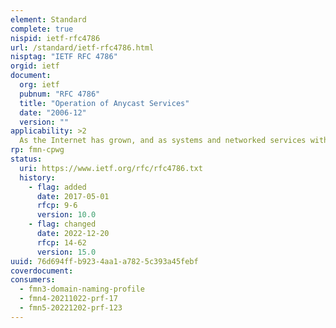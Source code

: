 ```yaml
---
element: Standard
complete: true
nispid: ietf-rfc4786
url: /standard/ietf-rfc4786.html
nisptag: "IETF RFC 4786"
orgid: ietf
document:
  org: ietf
  pubnum: "RFC 4786"
  title: "Operation of Anycast Services"
  date: "2006-12"
  version: ""
applicability: >2
  As the Internet has grown, and as systems and networked services within enterprises have become more pervasive, many services with high availability requirements have emerged. These requirements have increased the demands on the reliability of the infrastructure on which those services rely. Various techniques have been employed to increase the availability of services deployed on the Internet. This document presents commentary and recommendations for distribution of services using anycast.
rp: fmn-cpwg
status:
  uri: https://www.ietf.org/rfc/rfc4786.txt
  history: 
    - flag: added
      date: 2017-05-01
      rfcp: 9-6
      version: 10.0
    - flag: changed
      date: 2022-12-20
      rfcp: 14-62
      version: 15.0
uuid: 76d694ff-b923-4aa1-a782-5c393a45febf
coverdocument:
consumers:
  - fmn3-domain-naming-profile
  - fmn4-20211022-prf-17
  - fmn5-20221202-prf-123
---
```

